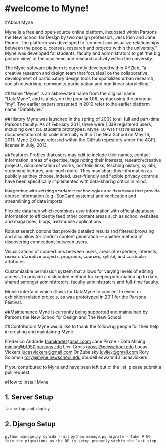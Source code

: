 #welcome to Myne!
=====================

#About Myne

Myne is a free and open-source online platform, incubated within Parsons the New School for Design by two design professors, Jess Irish and Jane Pirone. The platform was developed to “connect and visualize relationships between the people, courses, research and projects within the university.” 
Myne was developed for students, faculty and administrators to get ‘the big picture view’ of the academic and research activity within the university.

The Myne software platform is currently developed within XYZlab, “a creative research and design team that focus[es] on the collaborative development of participatory design tools for spatialized urban research, social networking, community participation and non-linear storytelling.” 

##Name
“Myne” is an abbreviated name from the original name "DataMyne", and is a play on the popular URL syntax using the pronoun “my”. Two earlier papers presented in 2010 refer to the earlier platform name “DataMyne.”

##History
Myne was launched in the spring of 2009 to all full and part-time Parsons faculty. As of February 2011, there were 1,339 registered users, including over 150 students prototypes.
Myne 1.0 was first released documentation of its code internally within The New School on May 16, 2011.
Myne 2.0 was released within the GitHub repository under the AGPL license in July, 2013.

##Features
Profiles that users may edit to include their names, contact information, areas of expertise, tags noting their interests, research/creative projects, documentation of works, portfolio links, teaching history, syllabi, streaming lectures, and much more. They may share this information as publicly as they choose. Indeed, user-friendly and flexible privacy controls have been specifically implemented with data-sharing critics in mind.

Integration with existing academic technologies and databases that provide course information (e.g., SunGard systems) and verification and streamlining of data imports.

Flexible data hub which combines user information with official database information to efficiently feed other content areas such as school websites and magazines, blogs, and mobile applications.

Robust search options that provide detailed results and filtered browsing and also allow for random content generation — another method of discovering connections between users.

Visualizations of connections between users, areas of expertise, interests, research/creative projects, programs, courses, syllabi, and curricular attributes.

Customizable permission system that allows for varying levels of editing access, to provide a distributed method for keeping information up to date, shared amongst administrators, faculty administrators and full-time faculty.

Mobile interface which allows for DataMyne to connect to event or exhibition related projects, as was prototyped in 2011 for the Parsons Festival.

##Maintenance
Myne is currently being supported and maintained by Parsons the New School for Design and The New School.

##Contributors
Myne would like to thank the following people for their help in creating and maintaining Myne.

Frederico Andrade <faandrade@gmail.com>
Jane Pirone - Data Mining <mining@b1950.parsons.edu>
Levi Gross <grossl@newschool.edu>
Lucas Vickers <lucasvickers@gmail.com>
Or Zubalsky <juviley@gmail.com>
Rory Solomon <rory@myne.newschool.edu>
dbudell
edwarm40
lucasvickers

If you contributed to Myne and have been left out of the list, please submit a pull request.

#How to install Myne

## 1. Server Setup

`fab setup_and_deploy`

## 2. Django Setup

 `python manage.py syncdb --all`
 `python manage.py migrate --fake # We fake the migrations as the DB is setup properly within the last step`

